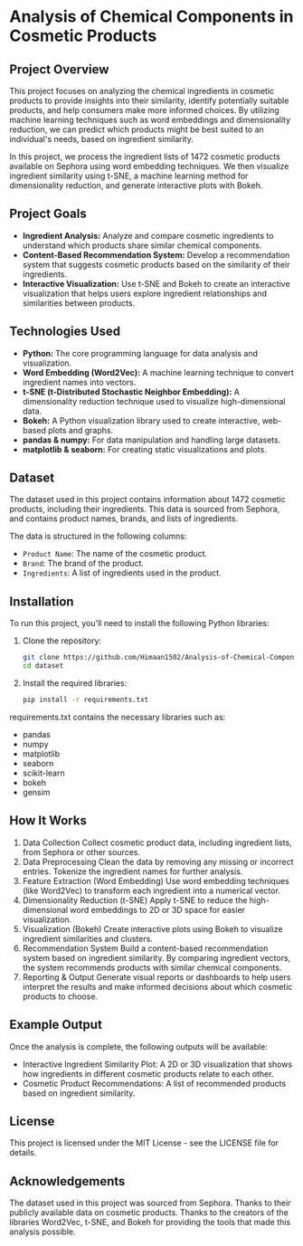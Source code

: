 # Analysis of Chemical Components in Cosmetic Products

## Project Overview

This project focuses on analyzing the chemical ingredients in cosmetic products to provide insights into their similarity, identify potentially suitable products, and help consumers make more informed choices. By utilizing machine learning techniques such as word embeddings and dimensionality reduction, we can predict which products might be best suited to an individual's needs, based on ingredient similarity.

In this project, we process the ingredient lists of 1472 cosmetic products available on Sephora using word embedding techniques. We then visualize ingredient similarity using t-SNE, a machine learning method for dimensionality reduction, and generate interactive plots with Bokeh.

## Project Goals

- **Ingredient Analysis:** Analyze and compare cosmetic ingredients to understand which products share similar chemical components.
- **Content-Based Recommendation System:** Develop a recommendation system that suggests cosmetic products based on the similarity of their ingredients.
- **Interactive Visualization:** Use t-SNE and Bokeh to create an interactive visualization that helps users explore ingredient relationships and similarities between products.

## Technologies Used

- **Python:** The core programming language for data analysis and visualization.
- **Word Embedding (Word2Vec):** A machine learning technique to convert ingredient names into vectors.
- **t-SNE (t-Distributed Stochastic Neighbor Embedding):** A dimensionality reduction technique used to visualize high-dimensional data.
- **Bokeh:** A Python visualization library used to create interactive, web-based plots and graphs.
- **pandas & numpy:** For data manipulation and handling large datasets.
- **matplotlib & seaborn:** For creating static visualizations and plots.

## Dataset

The dataset used in this project contains information about 1472 cosmetic products, including their ingredients. This data is sourced from Sephora, and contains product names, brands, and lists of ingredients.

The data is structured in the following columns:
- `Product Name`: The name of the cosmetic product.
- `Brand`: The brand of the product.
- `Ingredients`: A list of ingredients used in the product.

## Installation

To run this project, you'll need to install the following Python libraries:

1. Clone the repository:
   ```bash
   git clone https://github.com/Himaan1502/Analysis-of-Chemical-Components-in-Cosmetic-Products.git
   cd dataset
2. Install the required libraries:
   ```bash
   pip install -r requirements.txt

requirements.txt contains the necessary libraries such as:

- pandas
- numpy
- matplotlib
- seaborn
- scikit-learn
- bokeh
- gensim

## How It Works
1. Data Collection
Collect cosmetic product data, including ingredient lists, from Sephora or other sources.
2. Data Preprocessing
Clean the data by removing any missing or incorrect entries.
Tokenize the ingredient names for further analysis.
3. Feature Extraction (Word Embedding)
Use word embedding techniques (like Word2Vec) to transform each ingredient into a numerical vector.
4. Dimensionality Reduction (t-SNE)
Apply t-SNE to reduce the high-dimensional word embeddings to 2D or 3D space for easier visualization.
5. Visualization (Bokeh)
Create interactive plots using Bokeh to visualize ingredient similarities and clusters.
6. Recommendation System
Build a content-based recommendation system based on ingredient similarity. By comparing ingredient vectors, the system recommends products with similar chemical components.
7. Reporting & Output
Generate visual reports or dashboards to help users interpret the results and make informed decisions about which cosmetic products to choose.
  
## Example Output
Once the analysis is complete, the following outputs will be available:

- Interactive Ingredient Similarity Plot: A 2D or 3D visualization that shows how ingredients in different cosmetic products relate to each other.
- Cosmetic Product Recommendations: A list of recommended products based on ingredient similarity.

## License
This project is licensed under the MIT License - see the LICENSE file for details.

## Acknowledgements
The dataset used in this project was sourced from Sephora. Thanks to their publicly available data on cosmetic products.
Thanks to the creators of the libraries Word2Vec, t-SNE, and Bokeh for providing the tools that made this analysis possible.
